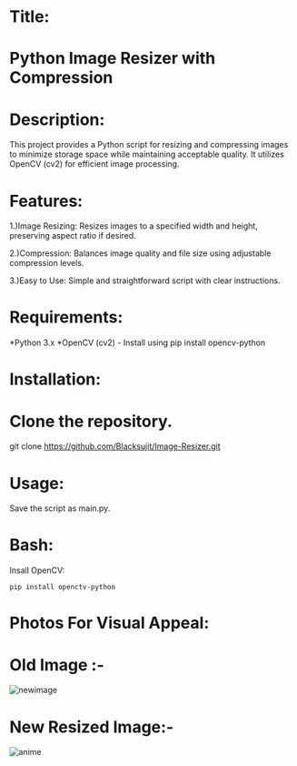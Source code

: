 
# Title:

# Python Image Resizer with Compression

# Description:

This project provides a Python script for resizing and compressing images to minimize storage space while maintaining acceptable quality.
It utilizes OpenCV (cv2) for efficient image processing.

# Features:

1.)Image Resizing: Resizes images to a specified width and height, preserving aspect ratio if desired.

2.)Compression: Balances image quality and file size using adjustable compression levels.

3.)Easy to Use: Simple and straightforward script with clear instructions.

# Requirements:

*Python 3.x
*OpenCV (cv2)   - Install using pip install opencv-python
 
# Installation:

# Clone the repository.

git clone https://github.com/Blacksujit/Image-Resizer.git


# Usage:

Save the script as main.py.

# Bash:

Insall OpenCV:
```
pip install openctv-python
```

# Photos For Visual Appeal:

# Old Image :-

![newimage](https://github.com/Blacksujit/Image-Resizer/assets/148805811/3a5d4b07-b8d6-4348-9630-bda0951d45f2)


# New Resized Image:-
 
![anime](https://github.com/Blacksujit/Image-Resizer/assets/148805811/91815a57-cfa0-44b6-8ca6-5d773537c6a8)
